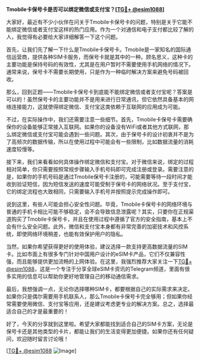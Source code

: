 **Tmobile卡保号卡是否可以绑定微信或支付宝？[[TG💪+ @esim1088](https://t.me/s/esim1088)]**

大家好，最近有不少小伙伴在问关于Tmobile卡保号卡的问题，特别是关于它能不能绑定微信或者支付宝这样的热门应用。作为一个对通信和电子支付都比较了解的人，我觉得有必要给大家详细解答一下这个问题。

首先，让我们先了解一下什么是Tmobile卡保号卡。Tmobile是一家知名的国际通信运营商，提供各种SIM卡服务，而保号卡就是其中的一种。顾名思义，这种卡的主要功能是保持号码的有效性，尤其是在用户暂时不需要使用手机网络的情况下。通常来说，保号卡不需要长期使用，只是作为一种临时解决方案来避免号码被回收。

那么，回到正题——Tmobile卡保号卡到底能不能绑定微信或者支付宝呢？答案是可以的！虽然保号卡的主要功能并不是用来进行日常通讯，但它依然具备基本的网络连接能力，这就使得绑定微信、支付宝这类依赖于互联网的应用成为可能。

不过，在实际操作中，我们还需要注意一些细节。首先，Tmobile卡保号卡需要确保你的设备能够正常接入互联网。如果你的设备没有WiFi或者其他方式联网，那么绑定微信或支付宝可能会遇到一些问题。其次，由于保号卡的设计初衷并不是为了高频次的数据传输，所以在使用过程中可能会有一些限制，比如数据流量的消耗速度较慢等。

接下来，我们来看看如何具体操作绑定微信和支付宝。对于微信来说，绑定的过程相对简单，你只需要按照常规步骤输入手机号码即可完成注册或登录。需要注意的是，如果你的手机号码是通过Tmobile保号卡注册的，可能需要等待一段时间才能收到验证短信，因为短信发送的速度可能受制于保号卡的网络状况。至于支付宝，它的绑定流程也大致相同，只需要输入手机号并按照提示完成操作即可。

说到这里，有些人可能会担心安全性问题。毕竟，Tmobile卡保号卡的网络环境与普通的手机卡相比可能不够稳定，会不会导致信息泄露呢？其实，只要你在正规渠道购买了Tmobile卡保号卡，并且在使用过程中遵循了官方的安全指南，基本上不会有什么安全问题。此外，微信和支付宝本身都有非常完善的加密技术和风控系统，即使网络环境稍差，也能有效保护用户的隐私。

当然，如果你希望获得更好的使用体验，建议选择一款支持更高数据流量的SIM卡。比如市面上有很多专门针对中国用户设计的eSIM卡产品，它们不仅兼容性强，而且能够提供更加流畅的上网体验。在这里，我强烈推荐大家关注一下[TG💪+ @esim1088](https://t.me/s/esim1088)，这是一个专注于分享全球eSIM卡资讯的Telegram频道，里面有很多实用的信息可以帮助你更好地管理自己的移动通信需求。

最后，我想强调一点，无论你选择哪种SIM卡，都要根据自己的实际需求来决定。如果你只是偶尔需要用手机联系人，那么Tmobile卡保号卡完全够用；但如果你经常需要使用微信、支付宝等应用，还是建议考虑更专业的解决方案。总之，选择最适合自己的才是最重要的！

好了，今天的分享就到这里啦。希望大家都能找到适合自己的SIM卡方案，无论是保号卡还是其他类型的卡片，都能让我们的生活变得更加便捷。如果你还有任何疑问，欢迎随时留言讨论哦！

[[TG💪+ @esim1088](https://t.me/s/esim1088) ![Image](https://i.postimg.cc/4NQfJmqS/Snipaste-2025-05-13-00-14-12.png)]